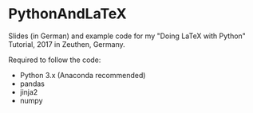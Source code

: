 # PythonAndLaTeX

Slides (in German) and example code for my "Doing LaTeX with Python" Tutorial, 2017 in Zeuthen, Germany.

Required to follow the code:

- Python 3.x (Anaconda recommended)
- pandas
- jinja2
- numpy

